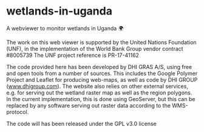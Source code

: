 # wetlands-in-uganda
A webviewer to monitor wetlands in Uganda :earth_africa:

The work on this web viewer is supported by the United Nations Foundation (UNF), in the implementation of the World Bank Group vendor contract #8005739
The UNF project reference is PR-17-41162 

The code provided here has been developed by DHI GRAS A/S, using free and open tools from a number of sources. This includes the Google Polymer Project and Leaflet for producing web-maps, as well as code by DHI GROUP (www.dhigroup.com). 
The website also relies on other external services, e.g. for serving out the wetland raster map as well as the region polygons. In the current implementation, this is done using GeoServer, but this can be replaced by any software serving out raster data according to the WMS-protocol. 

The code will has been released under the GPL v3.0 license

